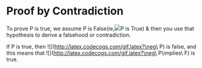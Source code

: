# Proof by Contradiction

To prove P is true, we assume P is False(ie,![](http://latex.codecogs.com/gif.latex?\neg)P is True) & then you use that hypothesis to derive a falsehood or contradiction.

If P is true, then   ![](http://latex.codecogs.com/gif.latex?\neg\ P) is false,  and this means that  ![](http://latex.codecogs.com/gif.latex?\neg\ P\implies\ F)   is true.

